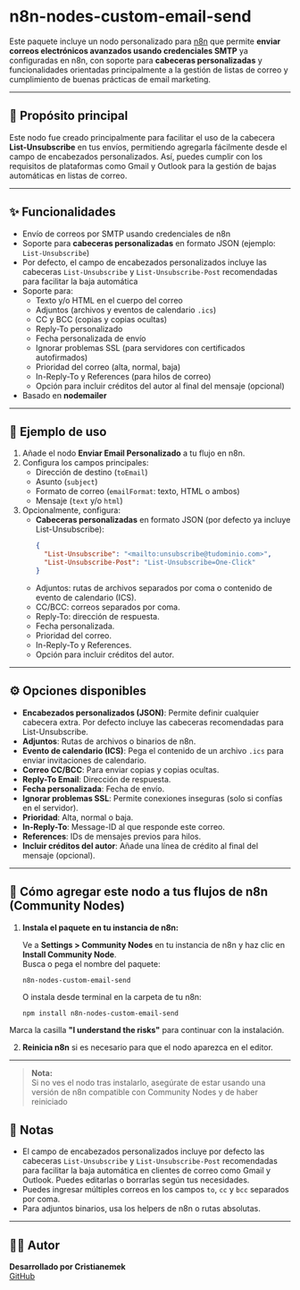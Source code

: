 # n8n-nodes-custom-email-send

Este paquete incluye un nodo personalizado para [n8n](https://n8n.io) que permite **enviar correos electrónicos avanzados usando credenciales SMTP** ya configuradas en n8n, con soporte para **cabeceras personalizadas** y funcionalidades orientadas principalmente a la gestión de listas de correo y cumplimiento de buenas prácticas de email marketing.

---

## 🎯 Propósito principal

Este nodo fue creado principalmente para facilitar el uso de la cabecera **List-Unsubscribe** en tus envíos, permitiendo agregarla fácilmente desde el campo de encabezados personalizados. Así, puedes cumplir con los requisitos de plataformas como Gmail y Outlook para la gestión de bajas automáticas en listas de correo.

---

## ✨ Funcionalidades

- Envío de correos por SMTP usando credenciales de n8n
- Soporte para **cabeceras personalizadas** en formato JSON (ejemplo: `List-Unsubscribe`)
- Por defecto, el campo de encabezados personalizados incluye las cabeceras `List-Unsubscribe` y `List-Unsubscribe-Post` recomendadas para facilitar la baja automática
- Soporte para:
  - Texto y/o HTML en el cuerpo del correo
  - Adjuntos (archivos y eventos de calendario `.ics`)
  - CC y BCC (copias y copias ocultas)
  - Reply-To personalizado
  - Fecha personalizada de envío
  - Ignorar problemas SSL (para servidores con certificados autofirmados)
  - Prioridad del correo (alta, normal, baja)
  - In-Reply-To y References (para hilos de correo)
  - Opción para incluir créditos del autor al final del mensaje (opcional)
- Basado en **nodemailer**

---

## 🧪 Ejemplo de uso

1. Añade el nodo **Enviar Email Personalizado** a tu flujo en n8n.
2. Configura los campos principales:
   - Dirección de destino (`toEmail`)
   - Asunto (`subject`)
   - Formato de correo (`emailFormat`: texto, HTML o ambos)
   - Mensaje (`text` y/o `html`)
3. Opcionalmente, configura:
   - **Cabeceras personalizadas** en formato JSON (por defecto ya incluye List-Unsubscribe):
     ```json
     {
       "List-Unsubscribe": "<mailto:unsubscribe@tudominio.com>",
       "List-Unsubscribe-Post": "List-Unsubscribe=One-Click"
     }
     ```
   - Adjuntos: rutas de archivos separados por coma o contenido de evento de calendario (ICS).
   - CC/BCC: correos separados por coma.
   - Reply-To: dirección de respuesta.
   - Fecha personalizada.
   - Prioridad del correo.
   - In-Reply-To y References.
   - Opción para incluir créditos del autor.

---

## ⚙️ Opciones disponibles

- **Encabezados personalizados (JSON)**: Permite definir cualquier cabecera extra. Por defecto incluye las cabeceras recomendadas para List-Unsubscribe.
- **Adjuntos**: Rutas de archivos o binarios de n8n.
- **Evento de calendario (ICS)**: Pega el contenido de un archivo `.ics` para enviar invitaciones de calendario.
- **Correo CC/BCC**: Para enviar copias y copias ocultas.
- **Reply-To Email**: Dirección de respuesta.
- **Fecha personalizada**: Fecha de envío.
- **Ignorar problemas SSL**: Permite conexiones inseguras (solo si confías en el servidor).
- **Prioridad**: Alta, normal o baja.
- **In-Reply-To**: Message-ID al que responde este correo.
- **References**: IDs de mensajes previos para hilos.
- **Incluir créditos del autor**: Añade una línea de crédito al final del mensaje (opcional).

---

## 🚀 Cómo agregar este nodo a tus flujos de n8n (Community Nodes)

1. **Instala el paquete en tu instancia de n8n:**

   Ve a **Settings > Community Nodes** en tu instancia de n8n y haz clic en **Install Community Node**.  
   Busca o pega el nombre del paquete:

   ```
   n8n-nodes-custom-email-send
   ```

   O instala desde terminal en la carpeta de tu n8n:

   ```bash
   npm install n8n-nodes-custom-email-send
   ```

  Marca la casilla **"I understand the risks"** para continuar con la instalación.

2. **Reinicia n8n** si es necesario para que el nodo aparezca en el editor.

---

> **Nota:**  
> Si no ves el nodo tras instalarlo, asegúrate de estar usando una versión de n8n compatible con Community Nodes y de haber reiniciado

## 📝 Notas

- El campo de encabezados personalizados incluye por defecto las cabeceras `List-Unsubscribe` y `List-Unsubscribe-Post` recomendadas para facilitar la baja automática en clientes de correo como Gmail y Outlook. Puedes editarlas o borrarlas según tus necesidades.
- Puedes ingresar múltiples correos en los campos `to`, `cc` y `bcc` separados por coma.
- Para adjuntos binarios, usa los helpers de n8n o rutas absolutas.

---

## 👨‍💻 Autor

**Desarrollado por Cristianemek**  
[GitHub](https://github.com/cristianemek)